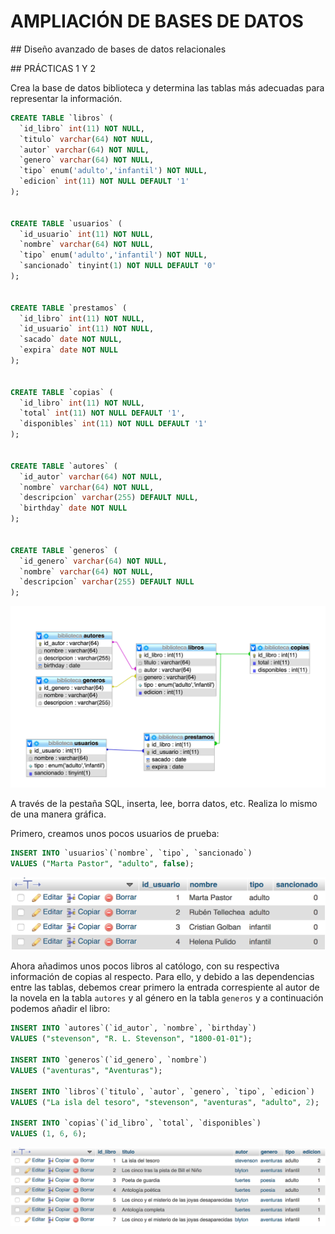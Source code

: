 # AMPLIACIÓN DE BASES DE DATOS
## Diseño avanzado de bases de datos relacionales

## PRÁCTICAS 1 Y 2

Crea la base de datos biblioteca y determina las tablas más adecuadas para representar la información.

```sql
CREATE TABLE `libros` (
  `id_libro` int(11) NOT NULL,
  `titulo` varchar(64) NOT NULL,
  `autor` varchar(64) NOT NULL,
  `genero` varchar(64) NOT NULL,
  `tipo` enum('adulto','infantil') NOT NULL,
  `edicion` int(11) NOT NULL DEFAULT '1'
);


CREATE TABLE `usuarios` (
  `id_usuario` int(11) NOT NULL,
  `nombre` varchar(64) NOT NULL,
  `tipo` enum('adulto','infantil') NOT NULL,
  `sancionado` tinyint(1) NOT NULL DEFAULT '0'
);


CREATE TABLE `prestamos` (
  `id_libro` int(11) NOT NULL,
  `id_usuario` int(11) NOT NULL,
  `sacado` date NOT NULL,
  `expira` date NOT NULL
);


CREATE TABLE `copias` (
  `id_libro` int(11) NOT NULL,
  `total` int(11) NOT NULL DEFAULT '1',
  `disponibles` int(11) NOT NULL DEFAULT '1'
);


CREATE TABLE `autores` (
  `id_autor` varchar(64) NOT NULL,
  `nombre` varchar(64) NOT NULL,
  `descripcion` varchar(255) DEFAULT NULL,
  `birthday` date NOT NULL
);


CREATE TABLE `generos` (
  `id_genero` varchar(64) NOT NULL,
  `nombre` varchar(64) NOT NULL,
  `descripcion` varchar(255) DEFAULT NULL
);
```
![Diseño de la base de datos](img/db_design.jpg)

A través de la pestaña SQL, inserta, lee, borra datos, etc. Realiza lo mismo de una manera gráfica.

Primero, creamos unos pocos usuarios de prueba:
```sql
INSERT INTO `usuarios`(`nombre`, `tipo`, `sancionado`)
VALUES ("Marta Pastor", "adulto", false);
```

![Usuarios de ejemplo](img/users.jpg)

Ahora añadimos unos pocos libros al católogo, con su respectiva información de copias al respecto. Para ello, y debido a las dependencias entre las tablas, debemos crear primero la entrada correspiente al autor de la novela en la tabla `autores` y al género en la tabla `generos` y a continuación podemos añadir el libro:

```sql
INSERT INTO `autores`(`id_autor`, `nombre`, `birthday`)
VALUES ("stevenson", "R. L. Stevenson", "1800-01-01");

INSERT INTO `generos`(`id_genero`, `nombre`)
VALUES ("aventuras", "Aventuras");

INSERT INTO `libros`(`titulo`, `autor`, `genero`, `tipo`, `edicion`)
VALUES ("La isla del tesoro", "stevenson", "aventuras", "adulto", 2);

INSERT INTO `copias`(`id_libro`, `total`, `disponibles`)
VALUES (1, 6, 6);
```

![Libros de ejemplo](img/books.jpg)
